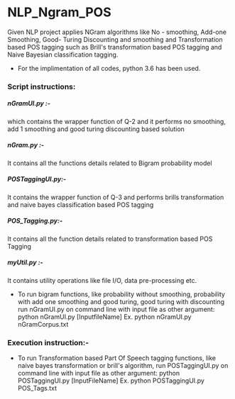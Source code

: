 # NLP_Ngram_POS
Given NLP project applies NGram algorithms like No - smoothing, Add-one Smoothing, Good- Turing Discounting and smoothing and Transformation based POS tagging such as Brill's transformation based POS tagging and Naive Bayesian classification tagging.

- For the implimentation of all codes, python 3.6 has been used.

### Script instructions:
##### nGramUI.py	:- 
  which contains the wrapper function of Q-2 and it performs no smoothing, add 1 smoothing and good turing discounting based solution
##### nGram.py	:- 
  It contains all the functions details related to Bigram probability model
##### POSTaggingUI.py:-
  It contains the wrapper function of Q-3 and performs brills transformation and naive bayes classification based POS tagging
#####  POS_Tagging.py:- 
  It contains all the function details related to transformation based POS Tagging
##### myUtil.py	:-
  It contains utility operations like file I/O, data pre-processing etc.
  
- To run bigram functions, like probability without smoothing, probability with add one smoothing and good turing, good turing with discounting
run nGramUI.py on command line with input file as other argument:
python nGramUI.py [InputfileName]
Ex.
python nGramUI.py nGramCorpus.txt

### Execution instruction:-

- To run Transformation based Part Of Speech tagging functions, like naive bayes transformation or brill's algorithm, run POSTaggingUI.py  on command line with input file as other argument:
python POSTaggingUI.py [InputFileName]
Ex.
python POSTaggingUI.py POS_Tags.txt
